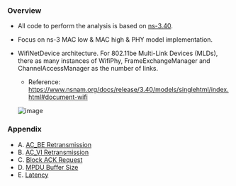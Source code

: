 ### Overview
* All code to perform the analysis is based on [ns-3.40](https://www.nsnam.org/releases/ns-3-40/).
* Focus on ns-3 MAC low & MAC high & PHY model implementation.
* WifiNetDevice architecture. For 802.11be Multi-Link Devices (MLDs), there as many instances of WifiPhy, FrameExchangeManager and ChannelAccessManager as the number of links.
  * Reference: https://www.nsnam.org/docs/release/3.40/models/singlehtml/index.html#document-wifi
    
  ![image](https://www.nsnam.org/docs/release/3.40/models/singlehtml/_images/WifiArchitecture.png)

### Appendix
* A. [AC_BE Retransmission](https://github.com/violet0929/mlo_analysis/blob/main/ns3-analyzer/code_analysis/Appendix_A.md)
* B. [AC_VI Retransmission](https://github.com/violet0929/mlo_analysis/blob/main/ns3-analyzer/code_analysis/Appendix_B.md)
* C. [Block ACK Request](https://github.com/violet0929/mlo_analysis/blob/main/ns3-analyzer/code_analysis/Appendix_C.md)
* D. [MPDU Buffer Size](https://github.com/violet0929/mlo_analysis/blob/main/ns3-analyzer/code_analysis/Appendix_D.md)
* E. [Latency](https://github.com/violet0929/mlo_analysis/blob/main/ns3-analyzer/code_analysis/Appendix_E.md)
